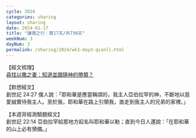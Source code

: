 ```yaml
---
cycle: 2024
categories: sharing
layout: sharing
date: 2024-01-17
title: "謙理之行：第17天/共730天"
weekNum: 3
dayNum: 3
permalink: /sharing/2024/wk3-day3-qianli.html
---
```

【經文梳理】  
<a href="https://youtu.be/YnXrrFrjSWY" target="_blank">尋找以撒之妻：知道並跟隨神的帶領？</a>

【默想經文】  
創世記 24:27 僕人說：「耶和華是應當稱頌的，我主人亞伯拉罕的神，不斷地以慈愛誠實待我主人。至於我，耶和華在路上引領我，直走到我主人的兄弟的家裡。」 

【本週背經測驗題經文】  
創世記 22:14 亞伯拉罕給那地方起名叫耶和華以勒；直到今日人還說：「在耶和華的山上必有預備。」
